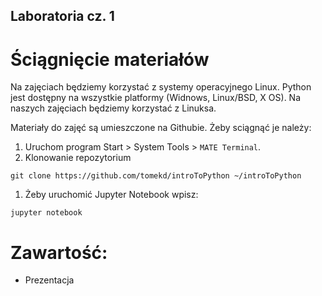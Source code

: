 ## Laboratoria cz. 1

# Ściągnięcie materiałów
Na zajęciach będziemy korzystać z systemy operacyjnego Linux. Python jest
dostępny na wszystkie platformy (Widnows, Linux/BSD, X OS). Na naszych zajęciach
będziemy korzystać z Linuksa.

Materiały do zajęć są umieszczone na Githubie. Żeby sciągnąć je należy:
1. Uruchom program Start > System Tools > ``MATE Terminal``.
1. Klonowanie repozytorium
```
git clone https://github.com/tomekd/introToPython ~/introToPython
```
1. Żeby uruchomić Jupyter Notebook wpisz:
```
jupyter notebook
```

# Zawartość:
 * Prezentacja
